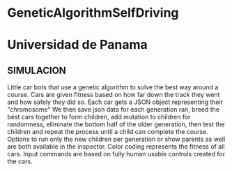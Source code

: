 # GeneticAlgorithmSelfDriving
# Universidad de Panama
## SIMULACION
Little car bots that use a genetic algorithm to solve the best way around a course.
Cars are given fitness based on how far down the track they went and how safely they did so. Each car gets a JSON object representing their "chromosome"
We then save json data for each generation ran, breed the best cars together to form children, add mutation to children for randomness,
eliminate the bottom half of the older generation, then test the children and repeat the process until a child can complete the course.
Options to run only the new children per generation or show parents as well are both available in the inspector.
Color coding represents the fitness of all cars.
Input commands are based on fully human usable controls created for the cars.

